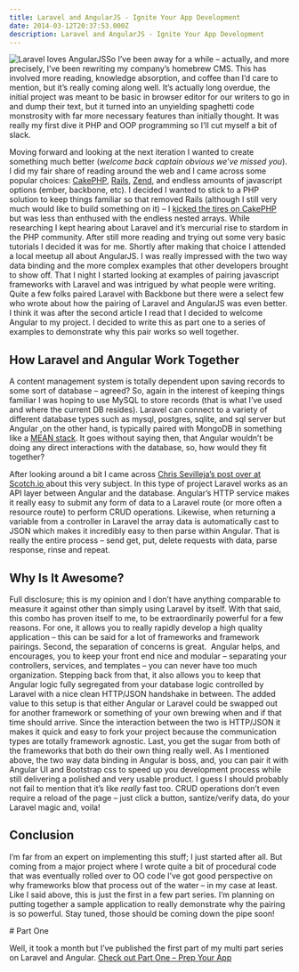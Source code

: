 ```yaml
---
title: Laravel and AngularJS - Ignite Your App Development
date: 2014-03-12T20:37:53.000Z
description: Laravel and AngularJS - Ignite Your App Development
---
```


![Laravel loves AngularJS](http://justinvoelkel.me/wp-content/uploads/2014/03/laravel-loves-angular-300x125.png)So I’ve been away for a while – actually, and more precisely, I’ve been rewriting my company’s homebrew CMS. This has involved more reading, knowledge absorption, and coffee than I’d care to mention, but it’s really coming along well. It’s actually long overdue, the initial project was meant to be basic in browser editor for our writers to go in and dump their text, but it turned into an unyielding spaghetti code monstrosity with far more necessary features than initially thought. It was really my first dive it PHP and OOP programming so I’ll cut myself a bit of slack.

Moving forward and looking at the next iteration I wanted to create something much better (_welcome back captain obvious we’ve missed you_). I did my fair share of reading around the web and I came across some popular choices: [CakePHP](http://cakephp.org/ 'Cake PHP framework'), [Rails](http://rubyonrails.org/ 'Ruby On Rails'), [Zend](http://framework.zend.com/ 'Zend Framework'), and endless amounts of javascript options (ember, backbone, etc). I decided I wanted to stick to a PHP solution to keep things familiar so that removed Rails (although I still very much would like to build something on it) – I [kicked the tires on CakePHP](http://justinvoelkel.me/wonderful-world-php-frameworks-cakephp-laravel/ 'The Wonderful World of PHP Frameworks: CakePHP and Laravel') but was less than enthused with the endless nested arrays. While researching I kept hearing about Laravel and it’s mercurial rise to stardom in the PHP community. After still more reading and trying out some very basic tutorials I decided it was for me. Shortly after making that choice I attended a local meetup all about AngularJS. I was really impressed with the two way data binding and the more complex examples that other developers brought to show off. That I night I started looking at examples of pairing javascript frameworks with Laravel and was intrigued by what people were writing. Quite a few folks paired Laravel with Backbone but there were a select few who wrote about how the pairing of Laravel and AngularJS was even better. I think it was after the second article I read that I decided to welcome Angular to my project. I decided to write this as part one to a series of examples to demonstrate why this pair works so well together.

## How Laravel and Angular Work Together

A content management system is totally dependent upon saving records to some sort of database – agreed? So, again in the interest of keeping things familiar I was hoping to use MySQL to store records (that is what I’ve used and where the current DB resides). Laravel can connect to a variety of different database types such as mysql, postgres, sqlite, and sql server but Angular ,on the other hand, is typically paired with MongoDB in something like a [MEAN stack](http://blog.mongodb.org/post/49262866911/the-mean-stack-mongodb-expressjs-angularjs-and 'MEAN Stack - Mongo and AngularJS'). It goes without saying then, that Angular wouldn’t be doing any direct interactions with the database, so, how would they fit together?

After looking around a bit I came across [Chris Sevilleja’s post over at Scotch.io ](http://scotch.io/tutorials/php/create-a-laravel-and-angular-single-page-comment-application 'Scotch.io - AngularJS and Laravel')about this very subject. In this type of project Laravel works as an API layer between Angular and the database. Angular’s HTTP service makes it really easy to submit any form of data to a Laravel route (or more often a resource route) to perform CRUD operations. Likewise, when returning a variable from a controller in Laravel the array data is automatically cast to JSON which makes it incredibly easy to then parse within Angular. That is really the entire process – send get, put, delete requests with data, parse response, rinse and repeat.

## Why Is It Awesome?

Full disclosure; this is my opinion and I don’t have anything comparable to measure it against other than simply using Laravel by itself. With that said, this combo has proven itself to me, to be extraordinarily powerful for a few reasons. For one, it allows you to really rapidly develop a high quality application – this can be said for a lot of frameworks and framework pairings. Second, the separation of concerns is great.  Angular helps, and encourages, you to keep your front end nice and modular – separating your controllers, services, and templates – you can never have too much organization. Stepping back from that, it also allows you to keep that Angular logic fully segregated from your database logic controlled by Laravel with a nice clean HTTP/JSON handshake in between. The added value to this setup is that either Angular or Laravel could be swapped out for another framework or something of your own brewing when and if that time should arrive. Since the interaction between the two is HTTP/JSON it makes it quick and easy to fork your project because the communication types are totally framework agnostic. Last, you get the sugar from both of the frameworks that both do their own thing really well. As I mentioned above, the two way data binding in Angular is boss, and, you can pair it with Angular UI and Bootstrap css to speed up you development process while still delivering a polished and very usable product. I guess I should probably not fail to mention that it’s like _really_ fast too. CRUD operations don’t even require a reload of the page – just click a button, santize/verify data, do your Laravel magic and, voila!

## Conclusion

I’m far from an expert on implementing this stuff; I just started after all. But coming from a major project where I wrote quite a bit of procedural code that was eventually rolled over to OO code I’ve got good perspective on why frameworks blow that process out of the water – in my case at least. Like I said above, this is just the first in a few part series. I’m planning on putting together a sample application to really demonstrate why the pairing is so powerful. Stay tuned, those should be coming down the pipe soon!

<div class="notice  ">
# Part One

Well, it took a month but I’ve published the first part of my multi part series on Laravel and Angular. [Check out Part One – Prep Your App](http://justinvoelkel.me/laravel-angularjs-part-one-prep-your-app/ 'Laravel and AngularJS: Part One – Prep Your App')

<div class="clear"></div></div>
